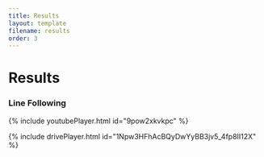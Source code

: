 ```yaml
---
title: Results
layout: template
filename: results
order: 3
--- 
```


# Results






### Line Following

{% include youtubePlayer.html id="9pow2xkvkpc" %}

{% include drivePlayer.html id="1Npw3HFhAcBQyDwYyBB3jv5_4fp8II12X" %}